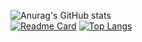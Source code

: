 
![Anurag's GitHub stats](https://github-readme-stats.vercel.app/api?username=SeifKhaled13&show_icons=true&theme=radical) <br>
[![Readme Card](https://github-readme-stats.vercel.app/api/pin/?username=SeifKhaled13&repo=alx-low_level_programming&theme=radical)](https://github.com/anuraghazra/github-readme-stats) 
[![Top Langs](https://github-readme-stats.vercel.app/api/top-langs/?username=SeifKhaled13&theme=radical)](https://github.com/anuraghazra/github-readme-stats) 
